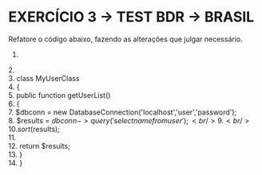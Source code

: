 EXERCÍCIO 3 -> TEST BDR -> BRASIL
===================================================

Refatore o código abaixo, fazendo as alterações que julgar necessário.<br/>
1. <?php<br/>
2.<br/>
3. class MyUserClass<br/>
4. {<br/>
5. public function getUserList()<br/>
6. {<br/>
7. $dbconn = new DatabaseConnection('localhost','user','password');<br/>
8. $results = $dbconn->query('select name from user');<br/>
9.<br/>
10. sort($results);<br/>
11.<br/>
12. return $results;<br/>
13. }<br/>
14. }<br/>